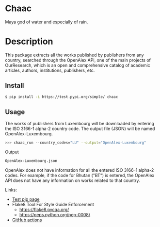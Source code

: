 # Chaac 
Maya god of water and especially of rain.

# Description
This package extracts all the works published by publishers from any country, searched through the OpenAlex API, one of the main projects of OurResearch, which is an open and comprehensive catalog of academic articles, authors, institutions, publishers, etc.
## Install
```bash
$ pip install -i https://test.pypi.org/simple/ chaac
```
## Usage
The works of publishers from Luxembourg will be downloaded by entering the ISO 3166-1 alpha-2 country code. The output file (JSON) will be named OpenAlex-Luxembourg.
```bash
>>> chaac_run --country_codes="LU" --output="OpenAlex-Luxembourg"

```
Output
```bash
OpenAlex-Luxembourg.json
```
OpenAlex does not have information for all the entered ISO 3166-1 alpha-2 codes. For example, if the code for Bhutan ("BT") is entered, the OpenAlex API does not have any information on works related to that country.

Links:
* [Test pip page](https://test.pypi.org/project/Chaac/)
* Flake8 Tool For Style Guide Enforcement
  * https://flake8.pycqa.org/ 
  * https://peps.python.org/pep-0008/
* [GitHub actions](https://help.github.com/en/actions/language-and-framework-guides/using-python-with-github-actions)
